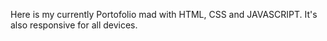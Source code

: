 Here is my currently Portofolio mad with HTML, CSS and JAVASCRIPT. It's also responsive for all devices.
